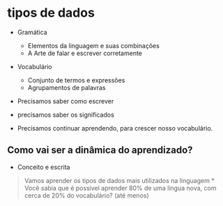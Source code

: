# tipos de dados

* Gramática
    * Elementos da linguagem e suas combinações
    * A Arte de falar e escrever corretamente

* Vocabulário
    * Conjunto de termos e expressões
    * Agrupamentos de palavras

* Precisamos saber como escrever
* precisamos saber os significados
* Precisamos continuar aprendendo, para crescer nosso vocabulário.

## Como vai ser a dinâmica do aprendizado?

* Conceito e escrita

> Vamos aprender os tipos de dados mais utilizados na linguagem
    * Você sabia que é possivel aprender 80% de uma lingua nova, com cerca de 20% do vocabulário? (até menos)